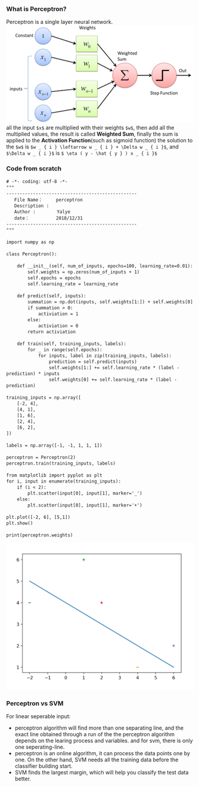 

### What is Perceptron?
Perceptron is a single layer neural network.
![](./resources/a.png)
all the input `$x$` are multiplied with their weights `$w$`, then add all the multiplied values, the result is called **Weighted Sum**, finally the sum is applied to the **Activation Function**(such as sigmoid function)
the solution to the `$w$` is `$w _ { i } \leftarrow w _ { i } + \Delta w _ { i }$`, and `$\Delta w _ { i }$` is `$ \eta ( y - \hat { y } ) x _ { i }$`


### Code from scratch

```
# -*- coding: utf-8 -*-
"""
-------------------------------------------------
   File Name：     perceptron
   Description :   
   Author :        Yalye
   date：          2018/12/31
-------------------------------------------------
"""

import numpy as np

class Perceptron():

    def __init__(self, num_of_inputs, epochs=100, learning_rate=0.01):
        self.weights = np.zeros(num_of_inputs + 1)
        self.epochs = epochs
        self.learning_rate = learning_rate

    def predict(self, inputs):
        summation = np.dot(inputs, self.weights[1:]) + self.weights[0]
        if summation > 0:
            activiation = 1
        else:
            activiation = 0
        return activiation

    def train(self, training_inputs, labels):
        for _ in range(self.epochs):
            for inputs, label in zip(training_inputs, labels):
                prediction = self.predict(inputs)
                self.weights[1:] += self.learning_rate * (label - prediction) * inputs
                self.weights[0] += self.learning_rate * (label - prediction)

training_inputs = np.array([
    [-2, 4],
    [4, 1],
    [1, 6],
    [2, 4],
    [6, 2],
])

labels = np.array([-1, -1, 1, 1, 1])

perceptron = Perceptron(2)
perceptron.train(training_inputs, labels)

from matplotlib import pyplot as plt
for i, input in enumerate(training_inputs):
    if (i < 2):
        plt.scatter(input[0], input[1], marker='_')
    else:
        plt.scatter(input[0], input[1], marker='+')

plt.plot([-2, 6], [5,1])
plt.show()

print(perceptron.weights)
```

![](./resources/b.png)

### Perceptron vs SVM
For linear seperable input: 
 * perceptron algorithm will find more than one separating line, and the exact line obtained through a run of the the perceptron algorithm depends on the learing process and variables. and for svm, there is only one seperating-line.
 * perceptron is an online algorithm, it can process the data points one by one. On the other hand, SVM needs all the training data before the classifier building start.
 * SVM finds the largest margin, which will help you classify the test data better.